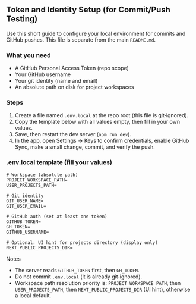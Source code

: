 ## Token and Identity Setup (for Commit/Push Testing)

Use this short guide to configure your local environment for commits and GitHub pushes. This file is separate from the main `README.md`.

### What you need
- A GitHub Personal Access Token (repo scope)
- Your GitHub username
- Your git identity (name and email)
- An absolute path on disk for project workspaces

### Steps
1) Create a file named `.env.local` at the repo root (this file is git‑ignored).
2) Copy the template below with all values empty, then fill in your own values.
3) Save, then restart the dev server (`npm run dev`).
4) In the app, open Settings → Keys to confirm credentials, enable GitHub Sync, make a small change, commit, and verify the push.

### .env.local template (fill your values)

```
# Workspace (absolute path)
PROJECT_WORKSPACE_PATH=
USER_PROJECTS_PATH=

# Git identity
GIT_USER_NAME=
GIT_USER_EMAIL=

# GitHub auth (set at least one token)
GITHUB_TOKEN=
GH_TOKEN=
GITHUB_USERNAME=

# Optional: UI hint for projects directory (display only)
NEXT_PUBLIC_PROJECTS_DIR=
```

Notes
- The server reads `GITHUB_TOKEN` first, then `GH_TOKEN`.
- Do not commit `.env.local` (it is already git‑ignored).
- Workspace path resolution priority is: `PROJECT_WORKSPACE_PATH`, then `USER_PROJECTS_PATH`, then `NEXT_PUBLIC_PROJECTS_DIR` (UI hint), otherwise a local default.


